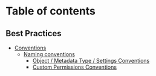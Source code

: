 # Table of contents

## Best Practices

* [Conventions](README.md)
  * [Naming conventions](best-practices/conventions/naming-conventions/README.md)
    * [Object / Metadata Type / Settings Conventions](best-practices/conventions/naming-conventions/object-metadata-type-settings-conventions.md)
    * [Custom Permissions Conventions](best-practices/conventions/naming-conventions/custom-permissions-conventions.md)
